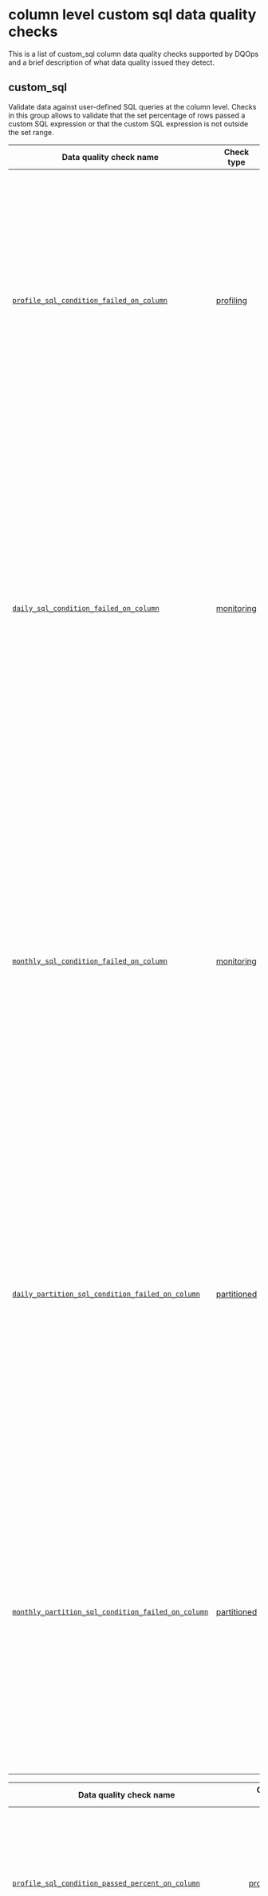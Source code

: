 # column level custom sql data quality checks

This is a list of custom_sql column data quality checks supported by DQOps and a brief description of what data quality issued they detect.





## **custom_sql**
Validate data against user-defined SQL queries at the column level. Checks in this group allows to validate that the set percentage of rows passed a custom SQL expression or that the custom SQL expression is not outside the set range.

| Data quality check name | Check type | Description | Standard |
|-------------------------|------------|-------------|----------|
|[<span class="no-wrap-code">`profile_sql_condition_failed_on_column`</span>](./sql-condition-failed-on-column.md#profile-sql-condition-failed-on-column)|[profiling](../../../dqo-concepts/definition-of-data-quality-checks/data-profiling-checks.md)|Verifies that a custom SQL expression is met for each row. Counts the number of rows where the expression is not satisfied, and raises an issue if too many failures were detected. This check is used also to compare values between the current column and another column: &#x60;{alias}.{column} &gt; col_tax&#x60;.|:material-check-bold:|
|[<span class="no-wrap-code">`daily_sql_condition_failed_on_column`</span>](./sql-condition-failed-on-column.md#daily-sql-condition-failed-on-column)|[monitoring](../../../dqo-concepts/definition-of-data-quality-checks/data-observability-monitoring-checks.md)|Verifies that a custom SQL expression is met for each row. Counts the number of rows where the expression is not satisfied, and raises an issue if too many failures were detected. This check is used also to compare values between the current column and another column: &#x60;{alias}.{column} &gt; col_tax&#x60;. Stores the most recent captured count of failed rows for each day when the data quality check was evaluated.|:material-check-bold:|
|[<span class="no-wrap-code">`monthly_sql_condition_failed_on_column`</span>](./sql-condition-failed-on-column.md#monthly-sql-condition-failed-on-column)|[monitoring](../../../dqo-concepts/definition-of-data-quality-checks/data-observability-monitoring-checks.md)|Verifies that a custom SQL expression is met for each row. Counts the number of rows where the expression is not satisfied, and raises an issue if too many failures were detected. This check is used also to compare values between the current column and another column: &#x60;{alias}.{column} &gt; {alias}.col_tax&#x60;. Stores the most recent captured count of failed rows for each month when the data quality check was evaluated.|:material-check-bold:|
|[<span class="no-wrap-code">`daily_partition_sql_condition_failed_on_column`</span>](./sql-condition-failed-on-column.md#daily-partition-sql-condition-failed-on-column)|[partitioned](../../../dqo-concepts/definition-of-data-quality-checks/partition-checks.md)|Verifies that a custom SQL expression is met for each row. Counts the number of rows where the expression is not satisfied, and raises an issue if too many failures were detected. This check is used also to compare values between the current column and another column: &#x60;{alias}.{column} &gt; {alias}.col_tax&#x60;. Stores a separate data quality check result for each daily partition.|:material-check-bold:|
|[<span class="no-wrap-code">`monthly_partition_sql_condition_failed_on_column`</span>](./sql-condition-failed-on-column.md#monthly-partition-sql-condition-failed-on-column)|[partitioned](../../../dqo-concepts/definition-of-data-quality-checks/partition-checks.md)|Verifies that a custom SQL expression is met for each row. Counts the number of rows where the expression is not satisfied, and raises an issue if too many failures were detected. This check is used also to compare values between the current column and another column: &#x60;{alias}.{column} &gt; {alias}.col_tax&#x60;. Stores a separate data quality check result for each monthly partition.|:material-check-bold:|



| Data quality check name | Check type | Description | Standard |
|-------------------------|------------|-------------|----------|
|[<span class="no-wrap-code">`profile_sql_condition_passed_percent_on_column`</span>](./sql-condition-passed-percent-on-column.md#profile-sql-condition-passed-percent-on-column)|[profiling](../../../dqo-concepts/definition-of-data-quality-checks/data-profiling-checks.md)|Verifies that a minimum percentage of rows passed a custom SQL condition (expression). Reference the current column by using tokens, for example: &#x60;{alias}.{column} &gt; {alias}.col_tax&#x60;.| |
|[<span class="no-wrap-code">`daily_sql_condition_passed_percent_on_column`</span>](./sql-condition-passed-percent-on-column.md#daily-sql-condition-passed-percent-on-column)|[monitoring](../../../dqo-concepts/definition-of-data-quality-checks/data-observability-monitoring-checks.md)|Verifies that a minimum percentage of rows passed a custom SQL condition (expression). Reference the current column by using tokens, for example: &#x60;{alias}.{column} &gt; {alias}.col_tax&#x60;. Stores the most recent captured value for each day when the data quality check was evaluated.| |
|[<span class="no-wrap-code">`monthly_sql_condition_passed_percent_on_column`</span>](./sql-condition-passed-percent-on-column.md#monthly-sql-condition-passed-percent-on-column)|[monitoring](../../../dqo-concepts/definition-of-data-quality-checks/data-observability-monitoring-checks.md)|Verifies that a minimum percentage of rows passed a custom SQL condition (expression). Reference the current column by using tokens, for example: &#x60;{alias}.{column} &gt; {alias}.col_tax&#x60;.  Stores the most recent check result for each month when the data quality check was evaluated.| |
|[<span class="no-wrap-code">`daily_partition_sql_condition_passed_percent_on_column`</span>](./sql-condition-passed-percent-on-column.md#daily-partition-sql-condition-passed-percent-on-column)|[partitioned](../../../dqo-concepts/definition-of-data-quality-checks/partition-checks.md)|Verifies that a minimum percentage of rows passed a custom SQL condition (expression). Reference the current column by using tokens, for example: &#x60;{alias}.{column} &gt; {alias}.col_tax&#x60;. Stores a separate data quality check result for each daily partition.| |
|[<span class="no-wrap-code">`monthly_partition_sql_condition_passed_percent_on_column`</span>](./sql-condition-passed-percent-on-column.md#monthly-partition-sql-condition-passed-percent-on-column)|[partitioned](../../../dqo-concepts/definition-of-data-quality-checks/partition-checks.md)|Verifies that a minimum percentage of rows passed a custom SQL condition (expression). Reference the current column by using tokens, for example: &#x60;{alias}.{column} &gt; {alias}.col_tax&#x60;. Stores a separate data quality check result for each monthly partition.| |



| Data quality check name | Check type | Description | Standard |
|-------------------------|------------|-------------|----------|
|[<span class="no-wrap-code">`profile_sql_aggregate_expression_on_column`</span>](./sql-aggregate-expression-on-column.md#profile-sql-aggregate-expression-on-column)|[profiling](../../../dqo-concepts/definition-of-data-quality-checks/data-profiling-checks.md)|Verifies that a custom aggregated SQL expression (MIN, MAX, etc.) is not outside the expected range.| |
|[<span class="no-wrap-code">`daily_sql_aggregate_expression_on_column`</span>](./sql-aggregate-expression-on-column.md#daily-sql-aggregate-expression-on-column)|[monitoring](../../../dqo-concepts/definition-of-data-quality-checks/data-observability-monitoring-checks.md)|Verifies that a custom aggregated SQL expression (MIN, MAX, etc.) is not outside the expected range. Stores the most recent captured value for each day when the data quality check was evaluated.| |
|[<span class="no-wrap-code">`monthly_sql_aggregate_expression_on_column`</span>](./sql-aggregate-expression-on-column.md#monthly-sql-aggregate-expression-on-column)|[monitoring](../../../dqo-concepts/definition-of-data-quality-checks/data-observability-monitoring-checks.md)|Verifies that a custom aggregated SQL expression (MIN, MAX, etc.) is not outside the expected range. Stores the most recent check result for each month when the data quality check was evaluated.| |
|[<span class="no-wrap-code">`daily_partition_sql_aggregate_expression_on_column`</span>](./sql-aggregate-expression-on-column.md#daily-partition-sql-aggregate-expression-on-column)|[partitioned](../../../dqo-concepts/definition-of-data-quality-checks/partition-checks.md)|Verifies that a custom aggregated SQL expression (MIN, MAX, etc.) is not outside the expected range. Stores a separate data quality check result for each daily partition.| |
|[<span class="no-wrap-code">`monthly_partition_sql_aggregate_expression_on_column`</span>](./sql-aggregate-expression-on-column.md#monthly-partition-sql-aggregate-expression-on-column)|[partitioned](../../../dqo-concepts/definition-of-data-quality-checks/partition-checks.md)|Verifies that a custom aggregated SQL expression (MIN, MAX, etc.) is not outside the expected range. Stores a separate data quality check result for each monthly partition.| |







